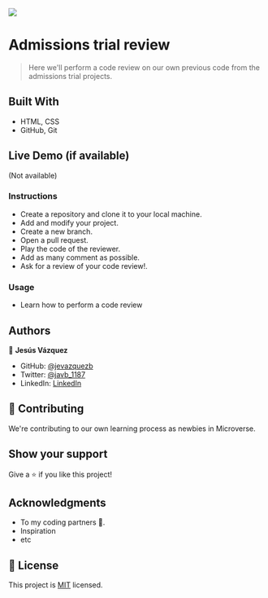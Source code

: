![](https://img.shields.io/badge/Microverse-blueviolet)

# Admissions trial review

> Here we'll perform a code review on our own previous code from the admissions trial projects.

## Built With

- HTML, CSS
- GitHub, Git

## Live Demo (if available)

(Not available)

### Instructions

- Create a repository and clone it to your local machine.
- Add and modify your project.
- Create a new branch.
- Open a pull request.
- Play the code of the reviewer.
- Add as many comment as possible.
- Ask for a review of your code review!.

### Usage

- Learn how to perform a code review

## Authors

👤 **Jesús Vázquez**

- GitHub: [@jevazquezb](https://github.com/jevazquezb)
- Twitter: [@javb_1187](https://twitter.com/javb_1187)
- LinkedIn: [LinkedIn](https://www.linkedin.com/in/jevazquezb)

## 🤝 Contributing

We're contributing to our own learning process as newbies in Microverse.

## Show your support

Give a ⭐️ if you like this project!

## Acknowledgments

- To my coding partners 🤜.
- Inspiration
- etc

## 📝 License

This project is [MIT](./MIT.md) licensed.